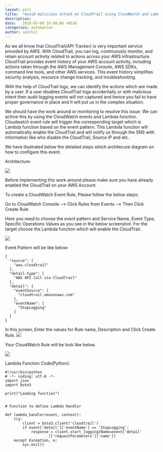 ```yaml
---
layout: post
title:  "Avoid malicious attack on CloudTrail using CloudWatch and Lambda"
description: . 
date:   2018-07-08 19:00:00 +0530
categories: automation
author: senthil
---
```


As we all know that CloudTrail(API Tracker) is very important service provided by AWS. With CloudTrail, you can log, continuously monitor, and retain account activity related to actions across your AWS infrastructure. CloudTrail provides event history of your AWS account activity, including actions taken through the AWS Management Console, AWS SDKs, command line tools, and other AWS services. This event history simplifies security analysis, resource change tracking, and troubleshooting.

With the help of CloudTrail logs, we can identify the actions which are made by a user. If a user disables CloudTrail logs accidentally or with malicious intent then audit logging events will not captured and hence you fail to have proper governance in place and It will put us in the complex situation.

We should have the work around or monitoring to resolve this issue. We can achive this by using the CloudWatch events and Lambda function. Cloudwatch event rule will trigger the corresponding target which is Lambda function based on the event pattern. This Lambda function will automatically enable the CloudTrail and will notify us through the SNS with information like who disable the CloudTrail, Source IP and etc.

We have illustrated below the detailed steps which architecure diagram on how to configure this event.

Architecture:

![]({{site.baseurl}}/images/cloudwatchrulecloudtrailarchitecture.PNG)

Before implementing this work around please make sure you have already enabled the CloudTrail on your AWS Account.

To create a CloudWatch Event Rule, Please follow the below steps:

Go to CloudWatch Console --> Click Rules from Events --> Then Click Create Rule

Here you need to choose the event pattern and Service Name, Event Type, Specific Operations Values as you see in the below screenshot. For the target choose the Lambda function which will enable the CloudTrail. 

![]({{site.baseurl}}/images/cloudwatchrulecloudtrail1.PNG)

Event Pattern will be like below:
```
{
  "source": [
    "aws.cloudtrail"
  ],
  "detail-type": [
    "AWS API Call via CloudTrail"
  ],
  "detail": {
    "eventSource": [
      "cloudtrail.amazonaws.com"
    ],
    "eventName": [
      "StopLogging"
    ]
  }
}
```
In this screen, Enter the values for Rule name, Description and Click Create Rule.
![]({{site.baseurl}}/images/cloudwatchrulecloudtrail2.PNG)

Your CloudWatch Rule will be look like below.

![]({{site.baseurl}}/images/cloudwatchrulecloudtrail3.PNG)

Lambda Function Code(Python):
```
#!/usr/bin/python
# -*- coding: utf-8 -*-
import json
import boto3

print("Loading function")


# Function to define Lambda Handler

def lambda_handler(event, context):
    try:
        client = boto3.client('cloudtrail')
        if event['detail']['eventName'] == 'StopLogging':
            response = client.start_logging(Name=event['detail'
                    ]['requestParameters']['name'])
    except Exception, e:
        sys.exit()
```



